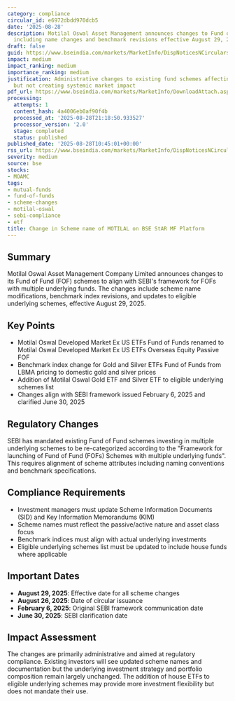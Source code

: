 ```yaml
---
category: compliance
circular_id: e6972dbdd970dcb5
date: '2025-08-28'
description: Motilal Oswal Asset Management announces changes to Fund of Fund schemes
  including name changes and benchmark revisions effective August 29, 2025.
draft: false
guid: https://www.bseindia.com/markets/MarketInfo/DispNoticesNCirculars.aspx?Noticeid={C5F55F80-55ED-4625-9238-83D93803F9A9}&noticeno=20250828-18&dt=08/28/2025&icount=18&totcount=59&flag=0
impact: medium
impact_ranking: medium
importance_ranking: medium
justification: Administrative changes to existing fund schemes affecting current investors
  but not creating systemic market impact
pdf_url: https://www.bseindia.com/markets/MarketInfo/DownloadAttach.aspx?id=20250828-18&attachedId=d8d3d43d-6acc-48c7-b04e-26bdc23820f1
processing:
  attempts: 1
  content_hash: 4a4006eb0af90f4b
  processed_at: '2025-08-28T21:18:50.933527'
  processor_version: '2.0'
  stage: completed
  status: published
published_date: '2025-08-28T10:45:01+00:00'
rss_url: https://www.bseindia.com/markets/MarketInfo/DispNoticesNCirculars.aspx?Noticeid={C5F55F80-55ED-4625-9238-83D93803F9A9}&noticeno=20250828-18&dt=08/28/2025&icount=18&totcount=59&flag=0
severity: medium
source: bse
stocks:
- MOAMC
tags:
- mutual-funds
- fund-of-funds
- scheme-changes
- motilal-oswal
- sebi-compliance
- etf
title: Change in Scheme name of MOTILAL on BSE StAR MF Platform
---
```


## Summary

Motilal Oswal Asset Management Company Limited announces changes to its Fund of Fund (FOF) schemes to align with SEBI's framework for FOFs with multiple underlying funds. The changes include scheme name modifications, benchmark index revisions, and updates to eligible underlying schemes, effective August 29, 2025.

## Key Points

- Motilal Oswal Developed Market Ex US ETFs Fund of Funds renamed to Motilal Oswal Developed Market Ex US ETFs Overseas Equity Passive FOF
- Benchmark index change for Gold and Silver ETFs Fund of Funds from LBMA pricing to domestic gold and silver prices
- Addition of Motilal Oswal Gold ETF and Silver ETF to eligible underlying schemes list
- Changes align with SEBI framework issued February 6, 2025 and clarified June 30, 2025

## Regulatory Changes

SEBI has mandated existing Fund of Fund schemes investing in multiple underlying schemes to be re-categorized according to the "Framework for launching of Fund of Fund (FOFs) Schemes with multiple underlying funds". This requires alignment of scheme attributes including naming conventions and benchmark specifications.

## Compliance Requirements

- Investment managers must update Scheme Information Documents (SID) and Key Information Memorandums (KIM)
- Scheme names must reflect the passive/active nature and asset class focus
- Benchmark indices must align with actual underlying investments
- Eligible underlying schemes list must be updated to include house funds where applicable

## Important Dates

- **August 29, 2025**: Effective date for all scheme changes
- **August 26, 2025**: Date of circular issuance
- **February 6, 2025**: Original SEBI framework communication date
- **June 30, 2025**: SEBI clarification date

## Impact Assessment

The changes are primarily administrative and aimed at regulatory compliance. Existing investors will see updated scheme names and documentation but the underlying investment strategy and portfolio composition remain largely unchanged. The addition of house ETFs to eligible underlying schemes may provide more investment flexibility but does not mandate their use.